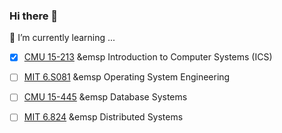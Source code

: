 ### Hi there 👋

<!--
**csun5285/csun5285** is a ✨ _special_ ✨ repository because its `README.md` (this file) appears on your GitHub profile.

Here are some ideas to get you started:

- 🔭 I’m currently working on ...
- 🌱 I’m currently learning ...
- 👯 I’m looking to collaborate on ...
- 🤔 I’m looking for help with ...
- 💬 Ask me about ...
- 📫 How to reach me: ...
- 😄 Pronouns: ...
- ⚡ Fun fact: ...
-->
🌱 I’m currently learning ...

- [x] [CMU 15-213](https://www.cs.cmu.edu/~213/)                     &emsp   Introduction to Computer Systems (ICS)
- [ ] [MIT 6.S081](https://pdos.csail.mit.edu/6.828/2021/index.html) &emsp   Operating System Engineering   
- [ ] [CMU 15-445](https://15445.courses.cs.cmu.edu/fall2022/)       &emsp   Database Systems
- [ ] [MIT 6.824](https://pdos.csail.mit.edu/6.824/)                 &emsp   Distributed Systems



